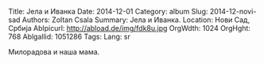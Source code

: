 Title: Јела и Иванка
Date: 2014-12-01
Category: album
Slug: 2014-12-novi-sad
Authors: Zoltan Csala
Summary: Јела и Иванка.
Location: Нови Сад, Србија
Ablpicurl: http://abload.de/img/fdk8u.jpg
OrgWdth: 1024
OrgHght: 768
Ablgallid: 1051286
Tags:
Lang: sr

Милорадова и наша мама.
